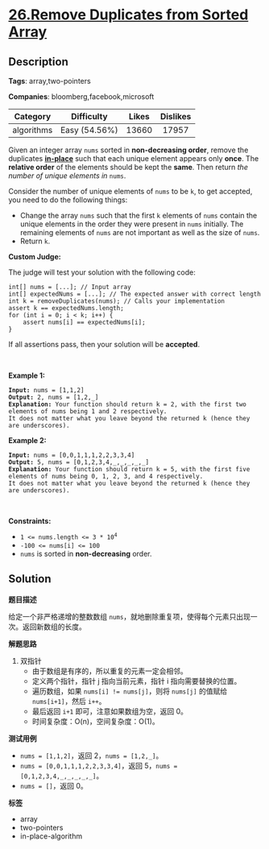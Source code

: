 # [26.Remove Duplicates from Sorted Array](https://leetcode.com/problems/remove-duplicates-from-sorted-array/description/)

## Description

**Tags**: array,two-pointers

**Companies**: bloomberg,facebook,microsoft

|  Category  |  Difficulty   | Likes | Dislikes |
| :--------: | :-----------: | :---: | :------: |
| algorithms | Easy (54.56%) | 13660 |  17957   |

<p>Given an integer array <code>nums</code> sorted in <strong>non-decreasing order</strong>, remove the duplicates <a href="https://en.wikipedia.org/wiki/In-place_algorithm" target="_blank"><strong>in-place</strong></a> such that each unique element appears only <strong>once</strong>. The <strong>relative order</strong> of the elements should be kept the <strong>same</strong>. Then return <em>the number of unique elements in </em><code>nums</code>.</p>
<p>Consider the number of unique elements of <code>nums</code> to be <code>k</code>, to get accepted, you need to do the following things:</p>
<ul>
  <li>Change the array <code>nums</code> such that the first <code>k</code> elements of <code>nums</code> contain the unique elements in the order they were present in <code>nums</code> initially. The remaining elements of <code>nums</code> are not important as well as the size of <code>nums</code>.</li>
  <li>Return <code>k</code>.</li>
</ul>
<p><strong>Custom Judge:</strong></p>
<p>The judge will test your solution with the following code:</p>
<pre><code>int[] nums = [...]; // Input array
int[] expectedNums = [...]; // The expected answer with correct length
int k = removeDuplicates(nums); // Calls your implementation
assert k == expectedNums.length;
for (int i = 0; i &lt; k; i++) {
    assert nums[i] == expectedNums[i];
}</code></pre>
<p>If all assertions pass, then your solution will be <strong>accepted</strong>.</p>
<p>&nbsp;</p>
<p><strong class="example">Example 1:</strong></p>
<pre><code><strong>Input:</strong> nums = [1,1,2]
<strong>Output:</strong> 2, nums = [1,2,_]
<strong>Explanation:</strong> Your function should return k = 2, with the first two elements of nums being 1 and 2 respectively.
It does not matter what you leave beyond the returned k (hence they are underscores).</code></pre>
<p><strong class="example">Example 2:</strong></p>
<pre><code><strong>Input:</strong> nums = [0,0,1,1,1,2,2,3,3,4]
<strong>Output:</strong> 5, nums = [0,1,2,3,4,_,_,_,_,_]
<strong>Explanation:</strong> Your function should return k = 5, with the first five elements of nums being 0, 1, 2, 3, and 4 respectively.
It does not matter what you leave beyond the returned k (hence they are underscores).</code></pre>
<p>&nbsp;</p>
<p><strong>Constraints:</strong></p>
<ul>
  <li><code>1 &lt;= nums.length &lt;= 3 * 10<sup>4</sup></code></li>
  <li><code>-100 &lt;= nums[i] &lt;= 100</code></li>
  <li><code>nums</code> is sorted in <strong>non-decreasing</strong> order.</li>
</ul>

## Solution

**题目描述**

给定一个非严格递增的整数数组 `nums`，就地删除重复项，使得每个元素只出现一次。返回新数组的长度。

**解题思路**

1. 双指针
   - 由于数组是有序的，所以重复的元素一定会相邻。
   - 定义两个指针，指针 j 指向当前元素，指针 i 指向需要替换的位置。
   - 遍历数组，如果 `nums[i] != nums[j]`，则将 `nums[j]` 的值赋给 `nums[i+1]`，然后 `i++`。
   - 最后返回 `i+1` 即可，注意如果数组为空，返回 0。
   - 时间复杂度：O(n)，空间复杂度：O(1)。

**测试用例**

- `nums = [1,1,2]`，返回 2，`nums = [1,2,_]`。
- `nums = [0,0,1,1,1,2,2,3,3,4]`，返回 5，`nums = [0,1,2,3,4,_,_,_,_,_]`。
- `nums = []`，返回 0。

**标签**

- array
- two-pointers
- in-place-algorithm
